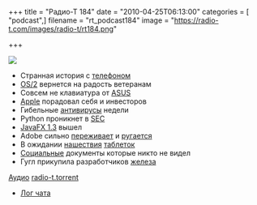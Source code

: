+++
title = "Радио-Т 184"
date = "2010-04-25T06:13:00"
categories = [ "podcast",]
filename = "rt_podcast184"
image = "https://radio-t.com/images/radio-t/rt184.png"

+++

![](https://radio-t.com/images/radio-t/rt184.png)

- Странная история с [телефоном](http://techcrunch.com/2010/04/19/iphone-hd-4g/)
- [OS/2](http://www.osnews.com/story/23180/Rumour_IBM_To_Re-Launch_OS_2) вернется на радость ветеранам
- Совсем не клавиатура от [ASUS](http://www.crunchgear.com/2010/04/22/asus-eee-keyboard-its-a-keyboard-no-its-a-netbook/)
- [Apple](http://www.readwriteweb.com/archives/apple_announces_second-quarter_earnings.php) порадовал себя и инвесторов
- Гибельные [антивирусы](http://soft.compulenta.ru/525759/) недели
- Python проникнет в [SEC](http://www.opennet.ru/opennews/art.shtml?num=26323)
- [JavaFX 1.3](http://habrahabr.ru/blogs/java/91764/) вышел
- Adobe сильно [переживает](http://www.mikechambers.com/blog/2010/04/20/on-adobe-flash-cs5-and-iphone-applications/) и [ругается](http://hitech.tomsk.ru/newssoftware/14939-adobe-sovetuet-razrabotchikam-perekhodit-na.html)
- В ожидании [нашествия](http://itc.ua/node/45660) [таблеток](http://www.engadget.com/2010/04/23/android-eee-pad-to-debut-in-june-could-ship-as-early-as-july/)
- [Социальные](http://internetno.net/2010/04/22/microsoft-zapuskaet-sotsialnyiy-word/) документы которые никто не видел
- Гугл прикупила разработчиков [железа](http://itc.ua/node/45630)

[Аудио](http://archive.rucast.net/radio-t/media/rt_podcast184.mp3)
[radio-t.torrent](http://www.radio-t.com/torrents/rt_podcast184.mp3.torrent)

* [Лог чата](http://chat.radio-t.com/logs/radio-t-184.html)
<audio src="http://archive.rucast.net/radio-t/media/rt_podcast184.mp3" preload="none"></audio>